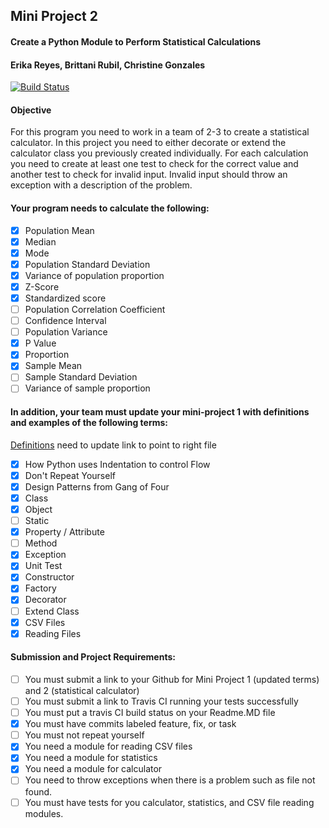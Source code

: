 ## Mini Project 2 
#### Create a Python Module to Perform Statistical Calculations
#### Erika Reyes, Brittani Rubil, Christine Gonzales

[![Build Status](https://travis-ci.com/brittrubil/miniproject2-practice.svg?branch=master)](https://travis-ci.com/brittrubil/miniproject2-practice)

#### Objective

For this program you need to work in a team of 2-3 to create a statistical calculator.   In this project you need to either decorate or extend the calculator class you previously created individually.  For each calculation you need to create at least one test to check for the correct value and another test to check for invalid input.  Invalid input should throw an exception with a description of the problem.

#### Your program needs to calculate the following:

- [x] Population Mean
- [x] Median
- [x] Mode
- [x] Population Standard Deviation
- [x] Variance of population proportion
- [x] Z-Score
- [x] Standardized score
- [ ] Population Correlation Coefficient
- [ ] Confidence Interval
- [ ] Population Variance
- [x] P Value
- [x] Proportion
- [x] Sample Mean
- [ ] Sample Standard Deviation
- [ ] Variance of sample proportion

#### In addition, your team must update your mini-project 1 with definitions and examples of the following terms:

[Definitions](https://github.com/brittrubil/miniProject1-601) need to update link to point to right file

- [x] How Python uses Indentation to control Flow
- [x] Don't Repeat Yourself
- [x] Design Patterns from Gang of Four
- [x] Class
- [x] Object
- [ ] Static
- [x] Property / Attribute
- [ ] Method
- [x] Exception
- [x] Unit Test
- [x] Constructor
- [x] Factory
- [x] Decorator
- [ ] Extend Class
- [x] CSV Files
- [x] Reading Files

#### Submission  and Project Requirements:

- [ ] You must submit a link to your Github for Mini Project 1 (updated terms) and 2 (statistical calculator)
- [ ] You must submit a link to Travis CI running your tests successfully
- [ ] You must put a travis CI build status on your Readme.MD file
- [x] You must have commits labeled feature, fix, or task
- [ ] You must not repeat yourself
- [x] You need a module for reading CSV files
- [x] You need a module for statistics
- [x] You need a module for calculator
- [ ] You need to throw exceptions when there is a problem such as file not found.
- [ ] You must have tests for you calculator, statistics, and CSV file reading modules.   